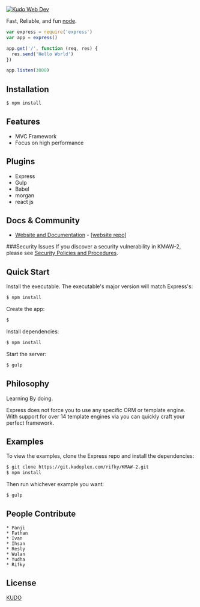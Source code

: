 [![Kudo Web Dev](https://assets.kudo.co.id/public/shop/img/logo.png?ver=ver363y03v19p3 )](http://shop.kudo.co.id/)

 Fast, Reliable, and fun [node](http://nodejs.org).

```js
var express = require('express')
var app = express()

app.get('/', function (req, res) {
  res.send('Hello World')
})

app.listen(3000)
```

## Installation

```bash
$ npm install
```

## Features

  * MVC Framework
  * Focus on high performance
## Plugins
 * Express
 * Gulp
 * Babel
 * morgan
 * react js

## Docs & Community

  * [Website and Documentation](http://expressjs.com/) - [[website repo](https://github.com/strongloop/expressjs.com)]
 
###Security Issues
If you discover a security vulnerability in KMAW-2, please see [Security Policies and Procedures](Security.md).

## Quick Start

  Install the executable. The executable's major version will match Express's:

```bash
$ npm install
```

  Create the app:

```bash
$ 
```

  Install dependencies:

```bash
$ npm install
```

  Start the server:

```bash
$ gulp
```

## Philosophy

  Learning By doing.

  Express does not force you to use any specific ORM or template engine. With support for over
  14 template engines via 
  you can quickly craft your perfect framework.

## Examples

  To view the examples, clone the Express repo and install the dependencies:

```bash
$ git clone https://git.kudoplex.com/rifky/KMAW-2.git
$ npm install
```

  Then run whichever example you want:

```bash
$ gulp
```
## People Contribute
    * Panji
    * Fathan
    * Ivan
    * Ihsan
    * Resly
    * Wulan
    * Yudha
    * Rifky
    

## License
  [KUDO](LICENSE)
